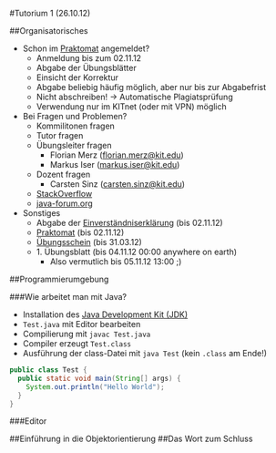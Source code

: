 #Tutorium 1 (26.10.12)

##Organisatorisches

* Schon im [Praktomat](https://praktomat.info.uni-karlsruhe.de/praktomat_2012_WS/) angemeldet?
  * Anmeldung bis zum 02.11.12
  * Abgabe der Übungsblätter
  * Einsicht der Korrektur
  * Abgabe beliebig häufig möglich, aber nur bis zur Abgabefrist
  * Nicht abschreiben! -> Automatische Plagiatsprüfung
  * Verwendung nur im KITnet (oder mit VPN) möglich
* Bei Fragen und Problemen?
  * Kommilitonen fragen
  * Tutor fragen
  * Übungsleiter fragen
     * Florian Merz (florian.merz@kit.edu)
     * Markus Iser (markus.iser@kit.edu)
  * Dozent fragen
     * Carsten Sinz (carsten.sinz@kit.edu)
  * [StackOverflow](http://stackoverflow.com/questions/tagged/java)
  * [java-forum.org](http://www.java-forum.org/)
* Sonstiges
  * Abgabe der [Einverständniserklärung](https://studium.kit.edu/sites/vab/0xBCAF741C5EC2E7498A5A3CA436270F21/Vorlesungsunterlagen/2012-10-15_Einverst%C3%A4ndniserkl%C3%A4rung.pdf) (bis 02.11.12)
  * [Praktomat](https://praktomat.info.uni-karlsruhe.de/praktomat_2012_WS/) (bis 02.11.12)
  * [Übungsschein](https://studium.kit.edu/meinsemester/Seiten/pruefungsanmeldung.aspx) (bis 31.03.12)
  * 1\. Übungsblatt (bis 04.11.12 00:00 anywhere on earth)
     * Also vermutlich bis 05.11.12 13:00 ;)

##Programmierumgebung

###Wie arbeitet man mit Java?

* Installation des [Java Development Kit (JDK)](http://www.oracle.com/technetwork/java/javase/downloads/index.html)
* `Test.java` mit Editor bearbeiten
* Compilierung mit `javac Test.java`
* Compiler erzeugt `Test.class`
* Ausführung der class-Datei mit `java Test` (kein `.class` am Ende!)

```java
public class Test {
  public static void main(String[] args) {
    System.out.println("Hello World");
  }
}
```

###Editor


##Einführung in die Objektorientierung
##Das Wort zum Schluss